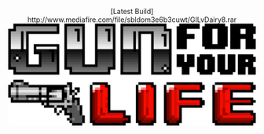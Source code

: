 <p align = "center">
[Latest Build] http://www.mediafire.com/file/sbldom3e6b3cuwt/GILvDairy8.rar
<img src="https://github.com/AprilWRoss/Axio/raw/master/Title.png">
</p>
